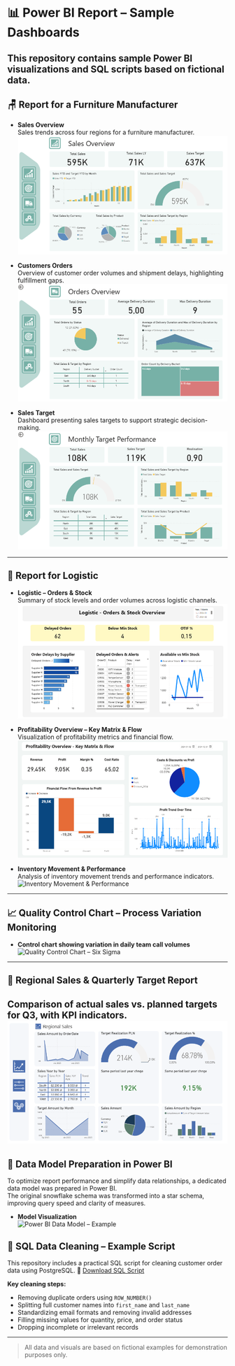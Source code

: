 # 📊 Power BI Report – Sample Dashboards
This repository contains sample Power BI visualizations and SQL scripts based on fictional data.
---

## 🪑 Report for a Furniture Manufacturer
- **Sales Overview**  
  Sales trends across four regions for a furniture manufacturer.  
  ![Sales Overview](Sales%20Overview.png)

- **Customers Orders**  
  Overview of customer order volumes and shipment delays, highlighting fulfillment gaps.  
  ![Customers Orders](Customers%20Orders.png)

- **Sales Target**  
  Dashboard presenting sales targets to support strategic decision-making.  
  ![Sales Target](Sales%20Target.png)
---

## 🚚 Report for Logistic
- **Logistic – Orders & Stock**  
  Summary of stock levels and order volumes across logistic channels.  
  ![Logistic – Orders & Stock Overview](Logistic%20-%20Orders%20%26%20Stock%20Overview.png)

- **Profitability Overview – Key Matrix & Flow**  
  Visualization of profitability metrics and financial flow.
  ![Profitability Overview – Key Matrix & Flow](Profitability%20Overview%20-%20Key%20Matrix%20%26%20Flow.png)

- **Inventory Movement & Performance**  
  Analysis of inventory movement trends and performance indicators.
  ![Inventory Movement & Performance](Inventory%20Movement%20%26%20Performance.png)
---

## 📈 Quality Control Chart – Process Variation Monitoring  
- **Control chart showing variation in daily team call volumes**  
  ![Quality Control Chart – Six Sigma](Product%20Quality%20-%20Six%20Sigma%20Chart%20v1.png)
---

## 📍 Regional Sales & Quarterly Target Report
Comparison of actual sales vs. planned targets for Q3, with KPI indicators.
![Regional Sales](RegionalSales.png)
---

## 🧠 Data Model Preparation in Power BI
To optimize report performance and simplify data relationships, a dedicated data model was prepared in Power BI.  
The original snowflake schema was transformed into a star schema, improving query speed and clarity of measures.
- **Model Visualization**  
![Power BI Data Model – Example](Power%20BI%20ModelMerged.png)

## 🧹 SQL Data Cleaning – Example Script
This repository includes a practical SQL script for cleaning customer order data using PostgreSQL.
📄 [Download SQL Script](Data_Cleaning_Script.sql)

**Key cleaning steps:**
- Removing duplicate orders using `ROW_NUMBER()`
- Splitting full customer names into `first_name` and `last_name`
- Standardizing email formats and removing invalid addresses
- Filling missing values for quantity, price, and order status
- Dropping incomplete or irrelevant records

---

> All data and visuals are based on fictional examples for demonstration purposes only.
